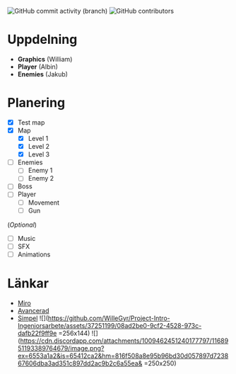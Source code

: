 ![GitHub commit activity (branch)](https://img.shields.io/github/commit-activity/t/WilleGyr/Project-Intro-Ingenjorsarbete?label=Total%20Commits&color=orange) ![GitHub contributors](https://img.shields.io/github/contributors/WilleGyr/Project-Intro-Ingenjorsarbete)


# Uppdelning
- **Graphics** (William)
- **Player** (Albin)
- **Enemies** (Jakub)

# Planering
- [x] Test map
- [x] Map
  - [x] Level 1
  - [x] Level 2
  - [x] Level 3
- [ ] Enemies
  - [ ] Enemy 1
  - [ ] Enemy 2
- [ ] Boss
- [ ] Player
  - [ ] Movement
  - [ ] Gun

(_Optional_)
  - [ ] Music
  - [ ] SFX
  - [ ] Animations

# Länkar
- [Miro](https://miro.com/app/board/uXjVNUztPuM=/)
- [Avancerad](https://www.youtube.com/watch?v=2gABYM5M0ww&t=4234s)
- [Simpel](https://www.youtube.com/playlist?list=PLjcN1EyupaQnHM1I9SmiXfbT6aG4ezUvu)
  ![](https://github.com/WilleGyr/Project-Intro-Ingenjorsarbete/assets/37251199/08ad2be0-9cf2-4528-973c-dafb22f9ff9e =256x144)
![](https://cdn.discordapp.com/attachments/1009462451240177797/1168951193389764679/image.png?ex=6553a1a2&is=65412ca2&hm=816f508a8e95b96bd30d057897d723867606dba3ad351c897dd2ac9b2c6a55ea& =250x250)

